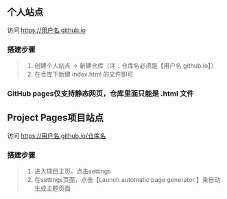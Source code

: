 ## 个人站点
访问 https://用户名.github.io
### 搭建步骤
> 1. 创建个人站点 -> 新建仓库（注：仓库名必须是【用户名.github.io】）
> 2. 在仓库下新建 index.html 的文件即可

### GitHub pages仅支持静态网页，仓库里面只能是 .html 文件

## Project Pages项目站点
访问 https://用户名.github.io/仓库名
### 搭建步骤
> 1. 进入项目主页，点击settings
> 2. 在settings页面，点击【Launch automatic page generator 】来自动生成主题页面

